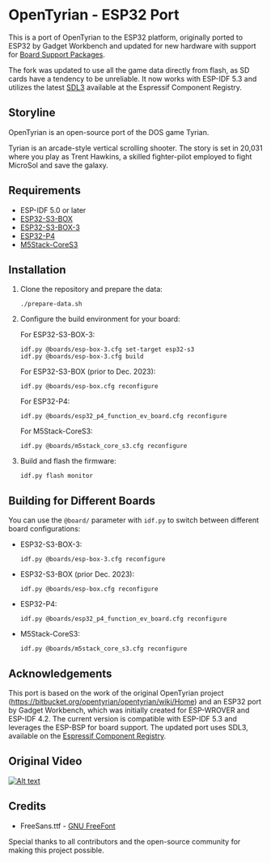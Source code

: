 # OpenTyrian - ESP32 Port

This is a port of OpenTyrian to the ESP32 platform, originally ported to ESP32 by Gadget Workbench and updated for new hardware with support for [Board Support Packages](https://components.espressif.com/components?q=Board+Support+Package).

The fork was updated to use all the game data directly from flash, as SD cards have a tendency to be unreliable. It now works with ESP-IDF 5.3 and utilizes the latest [SDL3](https://components.espressif.com/components/georgik/sdl/versions/3.1.2~2) available at the Espressif Component Registry.

## Storyline

OpenTyrian is an open-source port of the DOS game Tyrian.

Tyrian is an arcade-style vertical scrolling shooter. The story is set in 20,031 where you play as Trent Hawkins, a skilled fighter-pilot employed to fight MicroSol and save the galaxy.

## Requirements

- ESP-IDF 5.0 or later
- [ESP32-S3-BOX](https://components.espressif.com/components/espressif/esp-box-3)
- [ESP32-S3-BOX-3](https://components.espressif.com/components/espressif/esp-box-3)
- [ESP32-P4](https://components.espressif.com/components/espressif/esp32_p4_function_ev_board_noglib)
- [M5Stack-CoreS3](https://components.espressif.com/components/espressif/m5stack_core_s3)

## Installation

1. Clone the repository and prepare the data:
   ```
   ./prepare-data.sh
   ```

2. Configure the build environment for your board:

   For ESP32-S3-BOX-3:
   ```
   idf.py @boards/esp-box-3.cfg set-target esp32-s3
   idf.py @boards/esp-box-3.cfg build
   ```

   For ESP32-S3-BOX (prior to Dec. 2023):
   ```
   idf.py @boards/esp-box.cfg reconfigure
   ```

   For ESP32-P4:
   ```
   idf.py @boards/esp32_p4_function_ev_board.cfg reconfigure
   ```

   For M5Stack-CoreS3:
   ```
   idf.py @boards/m5stack_core_s3.cfg reconfigure
   ```

3. Build and flash the firmware:
   ```
   idf.py flash monitor
   ```

## Building for Different Boards

You can use the `@board/` parameter with `idf.py` to switch between different board configurations:

- ESP32-S3-BOX-3:
  ```
  idf.py @boards/esp-box-3.cfg reconfigure
  ```

- ESP32-S3-BOX (prior Dec. 2023):
  ```
  idf.py @boards/esp-box.cfg reconfigure
  ```

- ESP32-P4:
  ```
  idf.py @boards/esp32_p4_function_ev_board.cfg reconfigure
  ```

- M5Stack-CoreS3:
  ```
  idf.py @boards/m5stack_core_s3.cfg reconfigure
  ```

## Acknowledgements

This port is based on the work of the original OpenTyrian project (https://bitbucket.org/opentyrian/opentyrian/wiki/Home) and an ESP32 port by Gadget Workbench, which was initially created for ESP-WROVER and ESP-IDF 4.2. The current version is compatible with ESP-IDF 5.3 and leverages the ESP-BSP for board support. The updated port uses SDL3, available on the [Espressif Component Registry](https://components.espressif.com/components/georgik/sdl/versions/3.1.2~2).

## Original Video

[![Alt text](https://img.youtube.com/vi/UL5eTUv7SZE/0.jpg)](https://www.youtube.com/watch?v=UL5eTUv7SZE)

## Credits

- FreeSans.ttf - [GNU FreeFont](https://github.com/opensourcedesign/fonts/blob/master/gnu-freefont_freesans/FreeSans.ttf)

Special thanks to all contributors and the open-source community for making this project possible.
